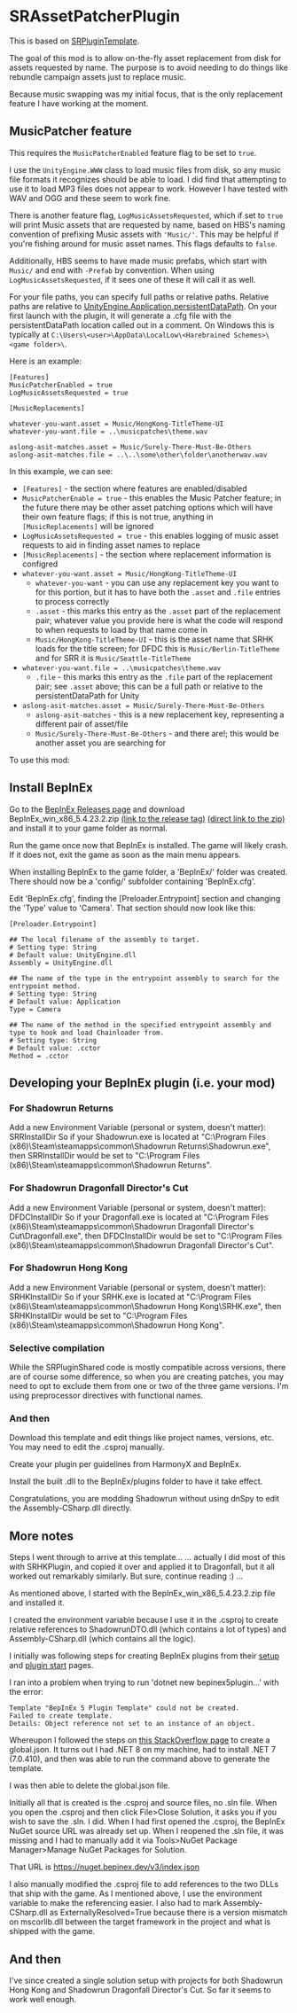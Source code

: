 # SRAssetPatcherPlugin
This is based on [SRPluginTemplate](https://github.com/lynnpye/SRPluginTemplate).

The goal of this mod is to allow on-the-fly asset replacement from disk for assets requested by name. The purpose is to avoid needing to do things like rebundle campaign assets just to replace music.

Because music swapping was my initial focus, that is the only replacement feature I have working at the moment.

## MusicPatcher feature
This requires the `MusicPatcherEnabled` feature flag to be set to `true`.

I use the `UnityEngine.WWW` class to load music files from disk, so any music file formats it recognizes should be able to load. I did find that attempting to use it to load MP3 files does not appear to work.
However I have tested with WAV and OGG and these seem to work fine.

There is another feature flag, `LogMusicAssetsRequested`, which if set to `true` will print Music assets that are requested by name, based on HBS's naming convention of prefixing Music assets with `'Music/'`.
This may be helpful if you're fishing around for music asset names. This flags defaults to `false`.

Additionally, HBS seems to have made music prefabs, which start with `Music/` and end with `-Prefab` by convention. When using `LogMusicAssetsRequested`, if it sees one of these it will call it as well.

For your file paths, you can specify full paths or relative paths. Relative paths are relative to [UnityEngine.Application.persistentDataPath](https://docs.unity3d.com/ScriptReference/Application-persistentDataPath.html).
On your first launch with the plugin, it will generate a .cfg file with the persistentDataPath location called out in a comment. On Windows this is typically at `C:\Users\<user>\AppData\LocalLow\<Harebrained Schemes>\<game folder>\`.

Here is an example:

	[Features]
	MusicPatcherEnabled = true
	LogMusicAssetsRequested = true
	
	[MusicReplacements]
	
	whatever-you-want.asset = Music/HongKong-TitleTheme-UI
	whatever-you-want.file = ..\musicpatches\theme.wav
	
	aslong-asit-matches.asset = Music/Surely-There-Must-Be-Others
	aslong-asit-matches.file = ..\..\some\other\folder\anotherwav.wav

In this example, we can see:

- `[Features]` - the section where features are enabled/disabled
- `MusicPatcherEnable = true` - this enables the Music Patcher feature; in the future there may be other asset patching options which will have their own feature flags; if this is not true, anything in `[MusicReplacements]` will be ignored
- `LogMusicAssetsRequested = true` - this enables logging of music asset requests to aid in finding asset names to replace
- `[MusicReplacements]` - the section where replacement information is configred
- `whatever-you-want.asset = Music/HongKong-TitleTheme-UI`
	- `whatever-you-want` - you can use any replacement key you want to for this portion, but it has to have both the `.asset` and `.file` entries to process correctly
	- `.asset` - this marks this entry as the `.asset` part of the replacement pair; whatever value you provide here is what the code will respond to when requests to load by that name come in
	- `Music/HongKong-TitleTheme-UI` - this is the asset name that SRHK loads for the title screen; for DFDC this is `Music/Berlin-TitleTheme` and for SRR it is `Music/Seattle-TitleTheme`
- `whatever-you-want.file = ..\musicpatches\theme.wav`
	- `.file` - this marks this entry as the `.file` part of the replacement pair; see `.asset` above; this can be a full path or relative to the persistentDataPath for Unity
- `aslong-asit-matches.asset = Music/Surely-There-Must-Be-Others`
	- `aslong-asit-matches` - this is a new replacement key, representing a different pair of asset/file
	- `Music/Surely-There-Must-Be-Others` - and there are!; this would be another asset you are searching for

To use this mod:

## Install BepInEx
Go to the [BepInEx Releases page](https://github.com/BepInEx/BepInEx/releases/) and download BepInEx_win_x86_5.4.23.2.zip [(link to the release tag)](https://github.com/BepInEx/BepInEx/releases/tag/v5.4.23.2) [(direct link to the zip)](https://github.com/BepInEx/BepInEx/releases/download/v5.4.23.2/BepInEx_win_x86_5.4.23.2.zip) and install it to your game folder as normal.

Run the game once now that BepInEx is installed. The game will likely crash. If it does not, exit the game as soon as the main menu appears.

When installing BepInEx to the game folder, a 'BepInEx/' folder was created. There should now be a 'config/' subfolder containing 'BepInEx.cfg'.

Edit 'BepInEx.cfg', finding the [Preloader.Entrypoint] section and changing the 'Type' value to 'Camera'. That section should now look like this:

	[Preloader.Entrypoint]
	
	## The local filename of the assembly to target.
	# Setting type: String
	# Default value: UnityEngine.dll
	Assembly = UnityEngine.dll

	## The name of the type in the entrypoint assembly to search for the entrypoint method.
	# Setting type: String
	# Default value: Application
	Type = Camera

	## The name of the method in the specified entrypoint assembly and type to hook and load Chainloader from.
	# Setting type: String
	# Default value: .cctor
	Method = .cctor

## Developing your BepInEx plugin (i.e. your mod)
### For Shadowrun Returns
Add a new Environment Variable (personal or system, doesn't matter):
	SRRInstallDir
	<The folder where your Shadowrun.exe is located>
So if your Shadowrun.exe is located at "C:\Program Files (x86)\Steam\steamapps\common\Shadowrun Returns\Shadowrun.exe", then SRRInstallDir would be set to "C:\Program Files (x86)\Steam\steamapps\common\Shadowrun Returns".

### For Shadowrun Dragonfall Director's Cut
Add a new Environment Variable (personal or system, doesn't matter):
	DFDCInstallDir
	<The folder where your Dragonfall.exe is located>
So if your Dragonfall.exe is located at "C:\Program Files (x86)\Steam\steamapps\common\Shadowrun Dragonfall Director's Cut\Dragonfall.exe", then DFDCInstallDir would be set to "C:\Program Files (x86)\Steam\steamapps\common\Shadowrun Dragonfall Director's Cut".

### For Shadowrun Hong Kong
Add a new Environment Variable (personal or system, doesn't matter):
	SRHKInstallDir
	<The folder where your SRHK.exe is located>
So if your SRHK.exe is located at "C:\Program Files (x86)\Steam\steamapps\common\Shadowrun Hong Kong\SRHK.exe", then SRHKInstallDir would be set to "C:\Program Files (x86)\Steam\steamapps\common\Shadowrun Hong Kong".

### Selective compilation
While the SRPluginShared code is mostly compatible across versions, there are of course some difference, so when you are creating patches, you may need to opt to exclude them from one or two of the three game versions. I'm using preprocessor directives with functional names.


### And then
Download this template and edit things like project names, versions, etc. You may need to edit the .csproj manually.

Create your plugin per guidelines from HarmonyX and BepInEx.

Install the built .dll to the BepInEx/plugins folder to have it take effect.

Congratulations, you are modding Shadowrun without using dnSpy to edit the Assembly-CSharp.dll directly.

## More notes
Steps I went through to arrive at this template...
... actually I did most of this with SRHKPlugin, and copied it over and applied it to Dragonfall, but it all worked out remarkably similarly. But sure, continue reading :) ...

As mentioned above, I started with the BepInEx_win_x86_5.4.23.2.zip file and installed it.

I created the environment variable because I use it in the .csproj to create relative references to ShadowrunDTO.dll (which contains a lot of types) and Assembly-CSharp.dll (which contains all the logic).

I initially was following steps for creating BepInEx plugins from their [setup](https://docs.bepinex.dev/articles/dev_guide/plugin_tutorial/1_setup.html) and [plugin start](https://docs.bepinex.dev/articles/dev_guide/plugin_tutorial/2_plugin_start.html) pages.

I ran into a problem when trying to run 'dotnet new bepinex5plugin...' with the error:
```
Template "BepInEx 5 Plugin Template" could not be created.
Failed to create template.
Details: Object reference not set to an instance of an object.
```

Whereupon I followed the steps on [this StackOverflow page](https://stackoverflow.com/questions/42077229/switch-between-dotnet-core-sdk-versions/42078060#42078060) to create a global.json. It turns out I had .NET 8 on my machine, had to install .NET 7 (7.0.410), and then was able to run the command above to generate the template.

I was then able to delete the global.json file.

Initially all that is created is the .csproj and source files, no .sln file. When you open the .csproj and then click File>Close Solution, it asks you if you wish to save the .sln. I did. When I had first opened the .csproj, the BepInEx NuGet source URL was already set up. When I reopened the .sln file, it was missing and I had to manually add it via Tools>NuGet Package Manager>Manage NuGet Packages for Solution.

That URL is https://nuget.bepinex.dev/v3/index.json

I also manually modified the .csproj file to add references to the two DLLs that ship with the game. As I mentioned above, I use the environment variable to make the referencing easier. I also had to mark Assembly-CSharp.dll as ExternallyResolved=True because there is a version mismatch on mscorlib.dll between the target framework in the project and what is shipped with the game.

## And then
I've since created a single solution setup with projects for both Shadowrun Hong Kong and Shadowrun Dragonfall Director's Cut. So far it seems to work well enough.